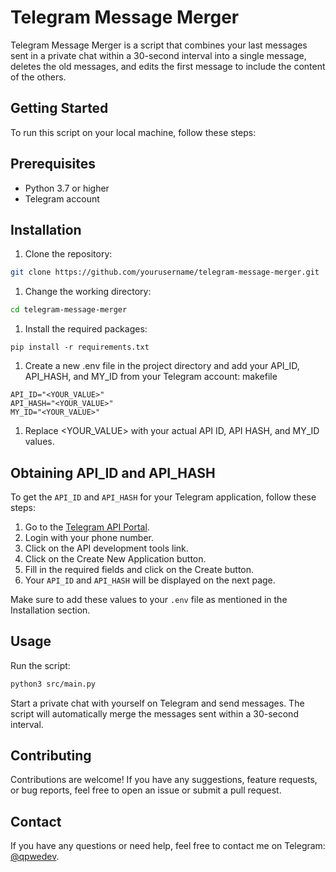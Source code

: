 # Telegram Message Merger

Telegram Message Merger is a script that combines your last messages sent in a private chat within a 30-second interval into a single message, deletes the old messages, and edits the first message to include the content of the others.

## Getting Started

To run this script on your local machine, follow these steps:

## Prerequisites

- Python 3.7 or higher
- Telegram account

## Installation

1. Clone the repository:

```bash
git clone https://github.com/yourusername/telegram-message-merger.git
```

1. Change the working directory:

```bash
cd telegram-message-merger
```

1. Install the required packages:

```
pip install -r requirements.txt
```

1. Create a new .env file in the project directory and add your API_ID, API_HASH, and MY_ID from your Telegram account:
   makefile

```
API_ID="<YOUR_VALUE>"
API_HASH="<YOUR_VALUE>"
MY_ID="<YOUR_VALUE>"
```

1. Replace <YOUR_VALUE> with your actual API ID, API HASH, and MY_ID values.

## Obtaining API_ID and API_HASH

To get the `API_ID` and `API_HASH` for your Telegram application, follow these steps:

1. Go to the [Telegram API Portal](https://my.telegram.org/).
1. Login with your phone number.
1. Click on the API development tools link.
1. Click on the Create New Application button.
1. Fill in the required fields and click on the Create button.
1. Your `API_ID` and `API_HASH` will be displayed on the next page.

Make sure to add these values to your `.env` file as mentioned in the Installation section.

## Usage

Run the script:

```bash
python3 src/main.py
```

Start a private chat with yourself on Telegram and send messages. The script will automatically merge the messages sent within a 30-second interval.

## Contributing

Contributions are welcome! If you have any suggestions, feature requests, or bug reports, feel free to open an issue or submit a pull request.

## Contact

If you have any questions or need help, feel free to contact me on Telegram: [@qpwedev](https://t.me/qpwedev).

